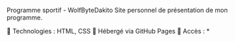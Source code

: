 Programme sportif - WolfByteDakito
Site personnel de présentation de mon programme.

🧰 Technologies : HTML, CSS
📍 Hébergé via GitHub Pages
🔗 Accès : *
